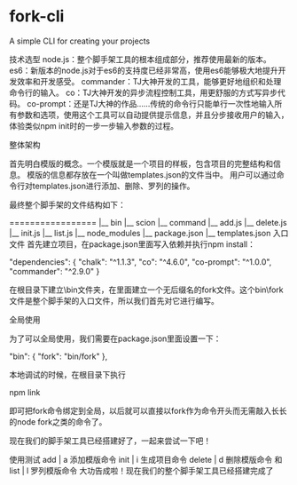 # fork-cli
A simple CLI for creating your projects

技术选型
node.js：整个脚手架工具的根本组成部分，推荐使用最新的版本。
es6：新版本的node.js对于es6的支持度已经非常高，使用es6能够极大地提升开发效率和开发感受。
commander：TJ大神开发的工具，能够更好地组织和处理命令行的输入。
co：TJ大神开发的异步流程控制工具，用更舒服的方式写异步代码。
co-prompt：还是TJ大神的作品……传统的命令行只能单行一次性地输入所有参数和选项，使用这个工具可以自动提供提示信息，并且分步接收用户的输入，体验类似npm init时的一步一步输入参数的过程。

整体架构

首先明白模版的概念。一个模版就是一个项目的样板，包含项目的完整结构和信息。
模版的信息都存放在一个叫做templates.json的文件当中。
用户可以通过命令行对templates.json进行添加、删除、罗列的操作。

最终整个脚手架的文件结构如下：

=================
  |__ bin
    |__ scion
  |__ command
    |__ add.js
    |__ delete.js
    |__ init.js
    |__ list.js
  |__ node_modules
  |__ package.json
  |__ templates.json
入口文件
首先建立项目，在package.json里面写入依赖并执行npm install：

"dependencies": {
  "chalk": "^1.1.3",
  "co": "^4.6.0",
  "co-prompt": "^1.0.0",
  "commander": "^2.9.0"
}

在根目录下建立\bin文件夹，在里面建立一个无后缀名的fork文件。这个bin\fork文件是整个脚手架的入口文件，所以我们首先对它进行编写。

全局使用

为了可以全局使用，我们需要在package.json里面设置一下：

"bin": {
  "fork": "bin/fork"
},

本地调试的时候，在根目录下执行

npm link

即可把fork命令绑定到全局，以后就可以直接以fork作为命令开头而无需敲入长长的node fork之类的命令了。

现在我们的脚手架工具已经搭建好了，一起来尝试一下吧！

使用测试
add | a 添加模版命令
init | i 生成项目命令
delete | d 删除模版命令 和 list | l 罗列模版命令
大功告成啦！现在我们的整个脚手架工具已经搭建完成了
